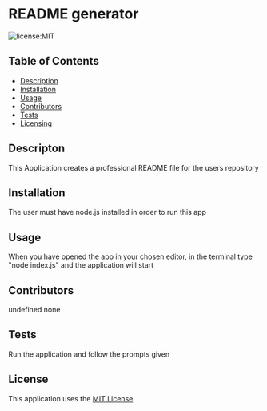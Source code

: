 # README generator

![license:MIT](https://img.shields.io/badge/License-MIT-informational)

## Table of Contents

- [Description](##Description)
- [Installation](##Installation)
- [Usage](##Usage)
- [Contributors](##Contributors)
- [Tests](##Tests)
- [Licensing](##License)

## Descripton
This Application creates a professional README file for the users repository

## Installation
The user must have node.js installed in order to run this app

## Usage
When you have opened the app in your chosen editor, in the terminal type "node index.js" and the application will start

## Contributors 
undefined
none

## Tests
Run the application and follow the prompts given

## License
This application uses the [MIT License](https://opensource.org/licenses/MIT)
